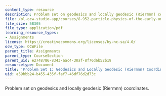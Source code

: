 ```yaml
---
content_type: resource
description: Problem set on geodesics and locally geodesic (Riermnn) coordinates.
file: /ol-ocw-studio-app/courses/8-952-particle-physics-of-the-early-universe-fall-2004/a59bbb24b455435ffaf746df76d2d73c_ps1.pdf
file_size: 58305
file_type: application/pdf
learning_resource_types:
- Assignments
license: https://creativecommons.org/licenses/by-nc-sa/4.0/
ocw_type: OCWFile
parent_title: Assignments
parent_type: CourseSection
parent_uid: e2748786-8343-aac4-30af-8f76d6b52b19
resourcetype: Document
title: 'Problem Set 1: Geodesics and Locally Geodesic (Riermnn) Coordinates'
uid: a59bbb24-b455-435f-faf7-46df76d2d73c
---
```

Problem set on geodesics and locally geodesic (Riermnn) coordinates.